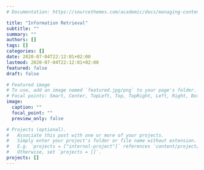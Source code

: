 ```yaml
---
# Documentation: https://sourcethemes.com/academic/docs/managing-content/

title: "Information Retrieval"
subtitle: ""
summary: ""
authors: []
tags: []
categories: []
date: 2020-07-04T22:12:01+02:00
lastmod: 2020-07-04T22:12:01+02:00
featured: false
draft: false

# Featured image
# To use, add an image named `featured.jpg/png` to your page's folder.
# Focal points: Smart, Center, TopLeft, Top, TopRight, Left, Right, BottomLeft, Bottom, BottomRight.
image:
  caption: ""
  focal_point: ""
  preview_only: false

# Projects (optional).
#   Associate this post with one or more of your projects.
#   Simply enter your project's folder or file name without extension.
#   E.g. `projects = ["internal-project"]` references `content/project/deep-learning/index.md`.
#   Otherwise, set `projects = []`.
projects: []
---
```

